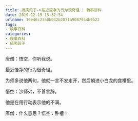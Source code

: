 ```yaml
---
title: 搞笑段子->最近悟净的行为很奇怪 | 糗事百科
date: 2019-12-15 15:32:54
urlname: 16e46c23a0b032b2071a9087944b9b22
tags: 
- 糗事百科
categories:
- 糗事百科
- 搞笑段子
---
```

唐僧：悟空，你听我说。

最近悟净的行为很奇怪。

为师多说他两句，他就一言不发走开，然后躺进小白龙的食槽里。

悟空：沙师弟，不善言辞。

他是在用行动表示他的不满。

唐僧：什么意思？悟空：卧槽！


